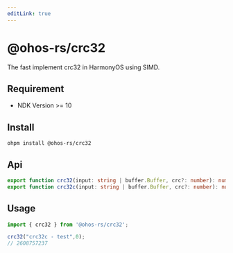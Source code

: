 ```yaml
---
editLink: true
---
```


# @ohos-rs/crc32

The fast implement crc32 in HarmonyOS using SIMD.

## Requirement

- NDK Version >= 10

## Install

```shell
ohpm install @ohos-rs/crc32
```

## Api

```ts
export function crc32(input: string | buffer.Buffer, crc?: number): number
export function crc32c(input: string | buffer.Buffer, crc?: number): number
```

## Usage

```ts
import { crc32 } from '@ohos-rs/crc32';

crc32("crc32c - test",0);
// 2608757237
```
